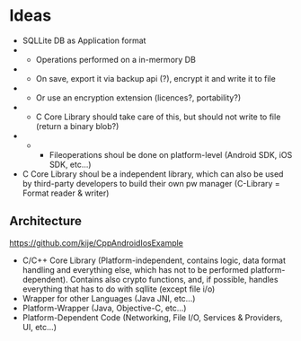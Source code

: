 # Ideas

- SQLLite DB as Application format
- - Operations performed on a in-mermory DB
- - On save, export it via backup api (?), encrypt it and write it to file
- - Or use an encryption extension (licences?, portability?)
- - C Core Library should take care of this, but should not write to file (return a binary blob?)
- - - Fileoperations shoul be done on platform-level (Android SDK, iOS SDK, etc...)
- C Core Library shoul be a independent library, which can also be used by third-party developers to build their own pw manager (C-Library = Format reader & writer)

## Architecture
https://github.com/kije/CppAndroidIosExample
- C/C++ Core Library (Platform-independent, contains logic, data format handling and everything else, which has not to be performed platform-dependent). Contains also crypto functions, and, if possible, handles everything that has to do with sqllite (except file i/o)
- Wrapper for other Languages (Java JNI, etc...)
- Platform-Wrapper (Java, Objective-C, etc...)
- Platform-Dependent Code (Networking, File I/O, Services & Providers, UI, etc...)


